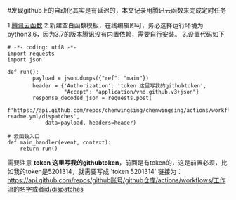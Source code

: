 #发现github上的自动化其实是有延迟的，本文记录用腾讯云函数来完成定时任务

1.[腾讯云函数](https://console.cloud.tencent.com/scf/list)
2.新建空白函数模板，在线编辑即可，务必选择运行环境为python3.6，因为3.7的版本腾讯没有内置依赖，需要自行安装。
3.设置代码如下

```
# -*- coding: utf8 -*-
import requests
import json

def run():
        payload = json.dumps({"ref": "main"})
        header = {'Authorization': 'token 这里写我的githubtoken',
                  "Accept": "application/vnd.github.v3+json"}
        response_decoded_json = requests.post(
            f'https://api.github.com/repos/chenwingsing/chenwingsing/actions/workflows/social-readme.yml/dispatches',
            data=payload, headers=header)

# 云函数入口
def main_handler(event, context):
    return run()
```
需要注意 **token 这里写我的githubtoken**，前面是有token的，这是前置必须，比如我的token是5201314，就需要写成 'token 5201314'
链接为：https://api.github.com/repos/github账号/github仓库/actions/workflows/工作流的名字或者id/dispatches

